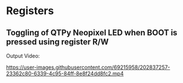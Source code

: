 # Registers
## Toggling of QTPy Neopixel LED when BOOT is pressed using register R/W

Output Video:

https://user-images.githubusercontent.com/69215958/202837257-23362c80-6339-4c95-84ff-8e8f24dd8fc2.mp4
